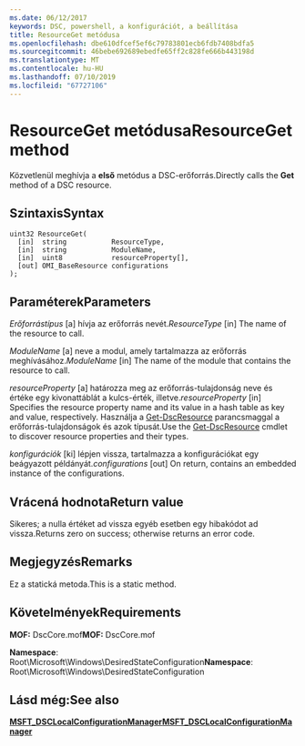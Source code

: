 ```yaml
---
ms.date: 06/12/2017
keywords: DSC, powershell, a konfigurációt, a beállítása
title: ResourceGet metódusa
ms.openlocfilehash: dbe610dfcef5ef6c79783801ecb6fdb7408bdfa5
ms.sourcegitcommit: 46bebe692689ebedfe65ff2c828fe666b443198d
ms.translationtype: MT
ms.contentlocale: hu-HU
ms.lasthandoff: 07/10/2019
ms.locfileid: "67727106"
---
```

# <a name="resourceget-method"></a><span data-ttu-id="89d95-103">ResourceGet metódusa</span><span class="sxs-lookup"><span data-stu-id="89d95-103">ResourceGet method</span></span>

<span data-ttu-id="89d95-104">Közvetlenül meghívja a **első** metódus a DSC-erőforrás.</span><span class="sxs-lookup"><span data-stu-id="89d95-104">Directly calls the **Get** method of a DSC resource.</span></span>

## <a name="syntax"></a><span data-ttu-id="89d95-105">Szintaxis</span><span class="sxs-lookup"><span data-stu-id="89d95-105">Syntax</span></span>

```mof
uint32 ResourceGet(
  [in]  string           ResourceType,
  [in]  string           ModuleName,
  [in]  uint8            resourceProperty[],
  [out] OMI_BaseResource configurations
);
```

## <a name="parameters"></a><span data-ttu-id="89d95-106">Paraméterek</span><span class="sxs-lookup"><span data-stu-id="89d95-106">Parameters</span></span>

<span data-ttu-id="89d95-107">*Erőforrástípus* \[a\] hívja az erőforrás nevét.</span><span class="sxs-lookup"><span data-stu-id="89d95-107">*ResourceType* \[in\] The name of the resource to call.</span></span>

<span data-ttu-id="89d95-108">*ModuleName* \[a\] neve a modul, amely tartalmazza az erőforrás meghívásához.</span><span class="sxs-lookup"><span data-stu-id="89d95-108">*ModuleName* \[in\] The name of the module that contains the resource to call.</span></span>

<span data-ttu-id="89d95-109">*resourceProperty* \[a\] határozza meg az erőforrás-tulajdonság neve és értéke egy kivonattáblát a kulcs-érték, illetve.</span><span class="sxs-lookup"><span data-stu-id="89d95-109">*resourceProperty* \[in\] Specifies the resource property name and its value in a hash table as key and value, respectively.</span></span> <span data-ttu-id="89d95-110">Használja a [Get-DscResource](/powershell/module/PSDesiredStateConfiguration/Get-DscResource) parancsmaggal a erőforrás-tulajdonságok és azok típusát.</span><span class="sxs-lookup"><span data-stu-id="89d95-110">Use the [Get-DscResource](/powershell/module/PSDesiredStateConfiguration/Get-DscResource) cmdlet to discover resource properties and their types.</span></span>

<span data-ttu-id="89d95-111">*konfigurációk* \[ki\] lépjen vissza, tartalmazza a konfigurációkat egy beágyazott példányát.</span><span class="sxs-lookup"><span data-stu-id="89d95-111">*configurations* \[out\] On return, contains an embedded instance of the configurations.</span></span>

## <a name="return-value"></a><span data-ttu-id="89d95-112">Vrácená hodnota</span><span class="sxs-lookup"><span data-stu-id="89d95-112">Return value</span></span>

<span data-ttu-id="89d95-113">Sikeres; a nulla értéket ad vissza egyéb esetben egy hibakódot ad vissza.</span><span class="sxs-lookup"><span data-stu-id="89d95-113">Returns zero on success; otherwise returns an error code.</span></span>

## <a name="remarks"></a><span data-ttu-id="89d95-114">Megjegyzés</span><span class="sxs-lookup"><span data-stu-id="89d95-114">Remarks</span></span>

<span data-ttu-id="89d95-115">Ez a statická metoda.</span><span class="sxs-lookup"><span data-stu-id="89d95-115">This is a static method.</span></span>

## <a name="requirements"></a><span data-ttu-id="89d95-116">Követelmények</span><span class="sxs-lookup"><span data-stu-id="89d95-116">Requirements</span></span>

<span data-ttu-id="89d95-117">**MOF:** DscCore.mof</span><span class="sxs-lookup"><span data-stu-id="89d95-117">**MOF:** DscCore.mof</span></span>

<span data-ttu-id="89d95-118">**Namespace**: Root\Microsoft\Windows\DesiredStateConfiguration</span><span class="sxs-lookup"><span data-stu-id="89d95-118">**Namespace**: Root\Microsoft\Windows\DesiredStateConfiguration</span></span>

## <a name="see-also"></a><span data-ttu-id="89d95-119">Lásd még:</span><span class="sxs-lookup"><span data-stu-id="89d95-119">See also</span></span>

[<span data-ttu-id="89d95-120">**MSFT_DSCLocalConfigurationManager**</span><span class="sxs-lookup"><span data-stu-id="89d95-120">**MSFT_DSCLocalConfigurationManager**</span></span>](msft-dsclocalconfigurationmanager.md)

